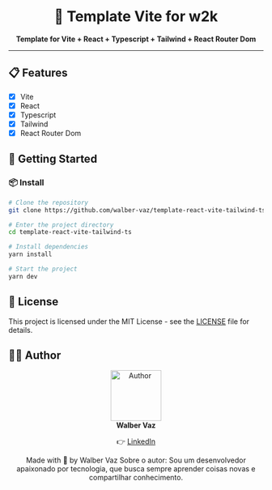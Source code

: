 <div align="center">
  <h1>
    🚀 Template Vite for w2k
  </h1>
</div>

<div align="center">
  <strong>Template for Vite + React + Typescript + Tailwind + React Router Dom</strong>
</div>

---

## 📋 Features

- [x] Vite
- [x] React
- [x] Typescript
- [x] Tailwind
- [x] React Router Dom

## 🚀 Getting Started

### 📦 Install

```bash
# Clone the repository
git clone https://github.com/walber-vaz/template-react-vite-tailwind-ts

# Enter the project directory
cd template-react-vite-tailwind-ts

# Install dependencies
yarn install

# Start the project
yarn dev
```

## 📝 License

This project is licensed under the MIT License - see the [LICENSE](LICENSE) file for details.

## 🧑‍💻 Author

<div align="center">
  <img src="https://github.com/walber-vaz.png" width="100px" alt="Author"/>
  <br />
  <strong>Walber Vaz</strong>
  <br />
  <p>👉 <a href="https://www.linkedin.com/in/walber-vaz/">LinkedIn</a></p>
  <p>
    Made with 💜 by Walber Vaz
    <span>
      Sobre o autor: Sou um desenvolvedor apaixonado por tecnologia, que busca sempre aprender coisas novas e compartilhar conhecimento.
    </span>
  </p>
</div>
